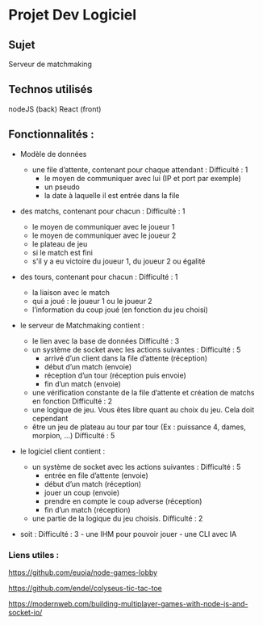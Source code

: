 # Projet Dev Logiciel 


## Sujet

Serveur de matchmaking 





## Technos utilisés  
nodeJS (back)
React (front)




## Fonctionnalités : 

- Modèle de données 
	- une file d’attente, contenant pour chaque attendant : Difficulté : 1
		- le moyen de communiquer avec lui (IP et port par exemple)
		- un pseudo
		- la date à laquelle il est entrée dans la file


- des matchs, contenant pour chacun : Difficulté : 1
	- le moyen de communiquer avec le joueur 1
	- le moyen de communiquer avec le joueur 2
	- le plateau de jeu
	- si le match est fini
	- s'il y a eu victoire du joueur 1, du joueur 2 ou égalité


- des tours, contenant pour chacun : Difficulté : 1
	- la liaison avec le match
	- qui a joué : le joueur 1 ou le joueur 2
	- l’information du coup joué (en fonction du jeu choisi)


-	le serveur de Matchmaking contient :
	- le lien avec la base de données Difficulté : 3
	- un système de socket avec les actions suivantes : Difficulté : 5
		- arrivé d’un client dans la file d’attente (réception)
		- début d’un match (envoie)
		- réception d’un tour (réception puis envoie)
		- fin d’un match (envoie)
	- une vérification constante de la file d’attente et création de matchs en fonction Difficulté : 2
	- une logique de jeu. Vous êtes libre quant au choix du jeu. Cela doit cependant
	- être un jeu de plateau au tour par tour (Ex : puissance 4, dames, morpion, ...) Difficulté : 5


- le logiciel client contient :
	- un système de socket avec les actions suivantes : Difficulté : 5
		- entrée en file d’attente (envoie)
		- début d’un match (réception)
		- jouer un coup (envoie)
		- prendre en compte le coup adverse (réception)
		- fin d’un match (réception)
	- une partie de la logique du jeu choisis. Difficulté : 2


- soit : Difficulté : 3
		- une IHM pour pouvoir jouer
		- une CLI avec IA



### Liens utiles : 


https://github.com/euoia/node-games-lobby

https://github.com/endel/colyseus-tic-tac-toe


https://modernweb.com/building-multiplayer-games-with-node-js-and-socket-io/


